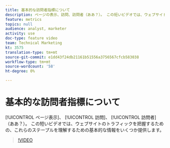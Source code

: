 ```yaml
---
title: 基本的な訪問者指標について
description: ページの表示、訪問、訪問者（ああ？）。 この短いビデオでは、ウェブサイトのトラフィックを把握するための、これらのステープルを理解するための基本的な情報をいくつか提供します。
feature: metrics
topics: null
audience: analyst, marketer
activity: use
doc-type: feature video
team: Technical Marketing
kt: 3575
translation-type: tm+mt
source-git-commit: e1dd43f24db21161b51556a3756567cfcb583038
workflow-type: tm+mt
source-wordcount: '58'
ht-degree: 0%

---
```



# 基本的な訪問者指標について

[!UICONTROL ページ表示]、 [!UICONTROL 訪問]、 [!UICONTROL 訪問者] （ああ？）。 この短いビデオでは、ウェブサイトのトラフィックを把握するための、これらのステープルを理解するための基本的な情報をいくつか提供します。

>[!VIDEO](https://video.tv.adobe.com/v/28774/?quality=12)
